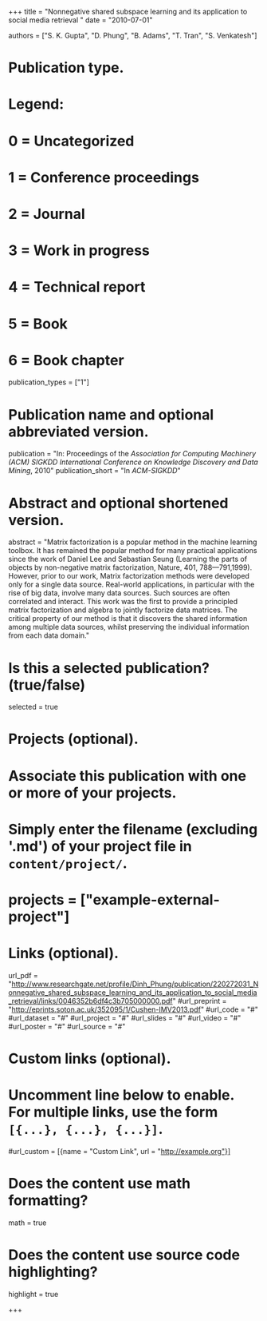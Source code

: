 +++
title = "Nonnegative shared subspace learning and its application to social media retrieval "
date = "2010-07-01"

authors = ["S. K. Gupta", "D. Phung", "B. Adams", "T. Tran", "S. Venkatesh"]

# Publication type.
# Legend:
# 0 = Uncategorized
# 1 = Conference proceedings
# 2 = Journal
# 3 = Work in progress
# 4 = Technical report
# 5 = Book
# 6 = Book chapter
publication_types = ["1"]

# Publication name and optional abbreviated version.
publication = "In: Proceedings of the *Association for Computing Machinery (ACM) SIGKDD International Conference on Knowledge Discovery and Data Mining*, 2010"
publication_short = "In *ACM-SIGKDD*"

# Abstract and optional shortened version.
abstract = "Matrix factorization is a popular method in the machine learning toolbox. It has remained the popular method for many practical applications since the work of Daniel Lee and Sebastian Seung (Learning the parts of objects by non-negative matrix factorization, Nature, 401, 788—791,1999). However, prior to our work, Matrix factorization methods were developed only for a single data source. Real-world applications, in particular with the rise of big data, involve many data sources. Such sources are often correlated and interact. This work was the first to provide a principled matrix factorization and algebra to jointly factorize data matrices. The critical property of our method is that it discovers the shared information among multiple data sources, whilst preserving the individual information from each data domain."

# Is this a selected publication? (true/false)
selected = true

# Projects (optional).
#   Associate this publication with one or more of your projects.
#   Simply enter the filename (excluding '.md') of your project file in `content/project/`.
# projects = ["example-external-project"]

# Links (optional).
url_pdf = "http://www.researchgate.net/profile/Dinh_Phung/publication/220272031_Nonnegative_shared_subspace_learning_and_its_application_to_social_media_retrieval/links/0046352b6df4c3b705000000.pdf"
#url_preprint = "http://eprints.soton.ac.uk/352095/1/Cushen-IMV2013.pdf"
#url_code = "#"
#url_dataset = "#"
#url_project = "#"
#url_slides = "#"
#url_video = "#"
#url_poster = "#"
#url_source = "#"

# Custom links (optional).
#   Uncomment line below to enable. For multiple links, use the form `[{...}, {...}, {...}]`.
#url_custom = [{name = "Custom Link", url = "http://example.org"}]

# Does the content use math formatting?
math = true

# Does the content use source code highlighting?
highlight = true


+++

